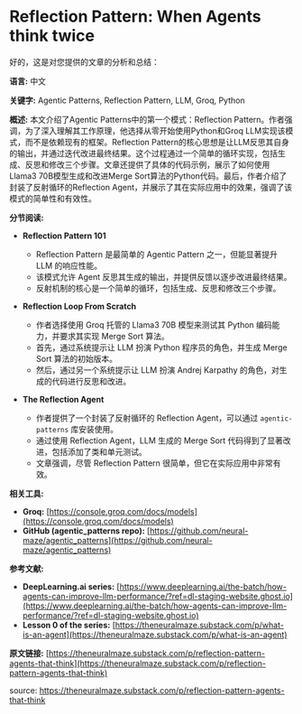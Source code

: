 # Reflection Pattern: When Agents think twice 

好的，这是对您提供的文章的分析和总结：

**语言:** 中文

**关键字:**  Agentic Patterns, Reflection Pattern, LLM, Groq, Python

**概述:**
本文介绍了Agentic Patterns中的第一个模式：Reflection Pattern。作者强调，为了深入理解其工作原理，他选择从零开始使用Python和Groq LLM实现该模式，而不是依赖现有的框架。Reflection Pattern的核心思想是让LLM反思其自身的输出，并通过迭代改进最终结果。这个过程通过一个简单的循环实现，包括生成、反思和修改三个步骤。文章还提供了具体的代码示例，展示了如何使用Llama3 70B模型生成和改进Merge Sort算法的Python代码。最后，作者介绍了封装了反射循环的Reflection Agent，并展示了其在实际应用中的效果，强调了该模式的简单性和有效性。

**分节阅读:**

*   **Reflection Pattern 101**
    *   Reflection Pattern 是最简单的 Agentic Pattern 之一，但能显著提升 LLM 的响应性能。
    *   该模式允许 Agent 反思其生成的输出，并提供反馈以逐步改进最终结果。
    *   反射机制的核心是一个简单的循环，包括生成、反思和修改三个步骤。

*   **Reflection Loop From Scratch**
    *   作者选择使用 Groq 托管的 Llama3 70B 模型来测试其 Python 编码能力，并要求其实现 Merge Sort 算法。
    *   首先，通过系统提示让 LLM 扮演 Python 程序员的角色，并生成 Merge Sort 算法的初始版本。
    *   然后，通过另一个系统提示让 LLM 扮演 Andrej Karpathy 的角色，对生成的代码进行反思和改进。

*   **The Reflection Agent**
    *   作者提供了一个封装了反射循环的 Reflection Agent，可以通过 `agentic-patterns` 库安装使用。
    *   通过使用 Reflection Agent，LLM 生成的 Merge Sort 代码得到了显著改进，包括添加了类和单元测试。
    *   文章强调，尽管 Reflection Pattern 很简单，但它在实际应用中非常有效。

**相关工具:**

*   **Groq:** [https://console.groq.com/docs/models](https://console.groq.com/docs/models)
*   **GitHub (agentic_patterns repo):** [https://github.com/neural-maze/agentic_patterns](https://github.com/neural-maze/agentic_patterns)

**参考文献:**

*   **DeepLearning.ai series:** [https://www.deeplearning.ai/the-batch/how-agents-can-improve-llm-performance/?ref=dl-staging-website.ghost.io](https://www.deeplearning.ai/the-batch/how-agents-can-improve-llm-performance/?ref=dl-staging-website.ghost.io)
*   **Lesson 0 of the series:** [https://theneuralmaze.substack.com/p/what-is-an-agent](https://theneuralmaze.substack.com/p/what-is-an-agent)

**原文链接:** [https://theneuralmaze.substack.com/p/reflection-pattern-agents-that-think](https://theneuralmaze.substack.com/p/reflection-pattern-agents-that-think)


source: https://theneuralmaze.substack.com/p/reflection-pattern-agents-that-think
